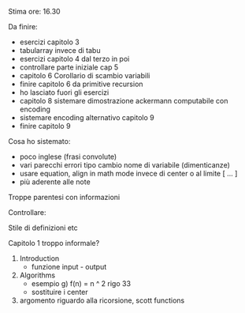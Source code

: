 
Stima ore:
16.30

Da finire:
- esercizi capitolo 3
- tabularray invece di tabu
- esercizi capitolo 4 dal terzo in poi
- controllare parte iniziale cap 5
- capitolo 6 Corollario di scambio variabili
- finire capitolo 6 da primitive recursion
- ho lasciato fuori gli esercizi
- capitolo 8 sistemare dimostrazione ackermann computabile con encoding
- sistemare encoding alternativo capitolo 9
- finire capitolo 9


Cosa ho sistemato:
- poco inglese (frasi convolute)
- vari parecchi errori tipo cambio nome di variabile (dimenticanze)
- usare equation, align in math mode invece di center o al limite \[ ... \]
- più aderente alle note

Troppe parentesi con informazioni


Controllare:

Stile di definizioni etc

Capitolo 1 troppo informale?

1. Introduction
    - funzione input - output
2. Algorithms
    - esempio g) f(n) = n ^ 2 rigo 33
    - sostituire i center
6. argomento riguardo alla ricorsione, scott functions